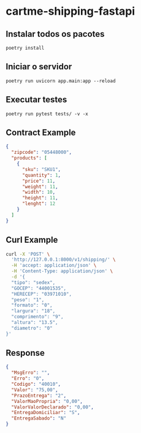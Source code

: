 # cartme-shipping-fastapi

## Instalar todos os pacotes
```
poetry install
```
## Iniciar o servidor

```
poetry run uvicorn app.main:app --reload
```

## Executar testes

```
poetry run pytest tests/ -v -x
```
## Contract Example
```json
{
  "zipcode": "05448000",
  "products": [
    {
      "sku": "SKU1",
      "quantity": 1,
      "price": 11,
      "weight": 11,
      "width": 10,
      "height": 11,
      "lenght": 12
    }
  ]
}
```

## Curl Example
```bash
curl -X 'POST' \
  'http://127.0.0.1:8000/v1/shipping/' \
  -H 'accept: application/json' \
  -H 'Content-Type: application/json' \
  -d '{
  "tipo": "sedex",
  "GOCEP": "44001535",
  "HERECEP": "03971010",
  "peso": "1",
  "formato": "0",
  "largura": "18",
  "comprimento": "9",
  "altura": "13.5",
  "diametro": "0"
}'
```

## Response

```json
{
  "MsgErro": "",
  "Erro": "0",
  "Codigo": "40010",
  "Valor": "75,00",
  "PrazoEntrega": "2",
  "ValorMaoPropria": "0,00",
  "ValorValorDeclarado": "0,00",
  "EntregaDomiciliar": "S",
  "EntregaSabado": "N"
}
```